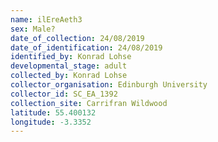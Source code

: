 ```yaml
---
name: ilEreAeth3
sex: Male?
date_of_collection: 24/08/2019
date_of_identification: 24/08/2019
identified_by: Konrad Lohse
developmental_stage: adult
collected_by: Konrad Lohse
collector_organisation: Edinburgh University
collector_id: SC_EA_1392
collection_site: Carrifran Wildwood
latitude: 55.400132
longitude: -3.3352
---
```

